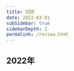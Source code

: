 ```yaml
---
title: 回顾
date: 2022-03-01
subSidebar: true
sidebarDepth: 2
permalink: /review.html
---
```



## 2022年

<VtimeLine date="2022-03-01" title="开始写博客"/>
<VtimeLine date="2022-03-10" title="买了第一云服务器"/>

<whirligig/>

<accordion/>